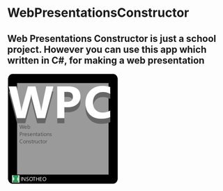 # WebPresentationsConstructor
## Web Presentations Constructor is just a school project. However you can use this app which written in C#, for making a web presentation
![alt text](https://github.com/insotheo/WebPresentationsConstructor/blob/master/EnterMenu/WPC_logo.png?raw=true)
